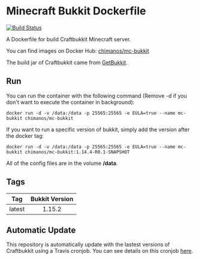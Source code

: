 # Minecraft Bukkit Dockerfile
[![Build Status](https://api.travis-ci.com/chimanos/minecraft-bukkit-dockerfile.svg?branch=master)](https://travis-ci.com/chimanos/minecraft-bukkit-dockerfile)

A Dockerfile for build Craftbukkit Minecraft server. 

You can find images on Docker Hub: [chimanos/mc-bukkit](https://cloud.docker.com/repository/docker/chimanos/mc-bukkit/)

The build jar of Craftbukkit came from [GetBukkit](https://getbukkit.org/download/craftbukkit).

## Run

You can run the container with the following command (Remove -d if you don't want to execute the container in background):

`
    docker run -d -v /data:/data -p 25565:25565 -e EULA=true --name mc-bukkit chimanos/mc-bukkit
`

If you want to run a specific version of bukkit, simply add the version after the docker tag:

`
    docker run -d -v /data:/data -p 25565:25565 -e EULA=true --name mc-bukkit chimanos/mc-bukkit:1.14.4-R0.1-SNAPSHOT
`

All of the config files are in the volume **/data**.

## Tags

| Tag        | Bukkit Version | 
| ------------- |:-------------:| 
| latest      | 1.15.2 |  

## Automatic Update

This repository is automatically update with the lastest versions of Craftbukkit using a Travis cronjob.
You can see details on this cronjob [here](https://github.com/chimanos/minecraft-bukkit-dockerfile/tree/cronjob).
 
